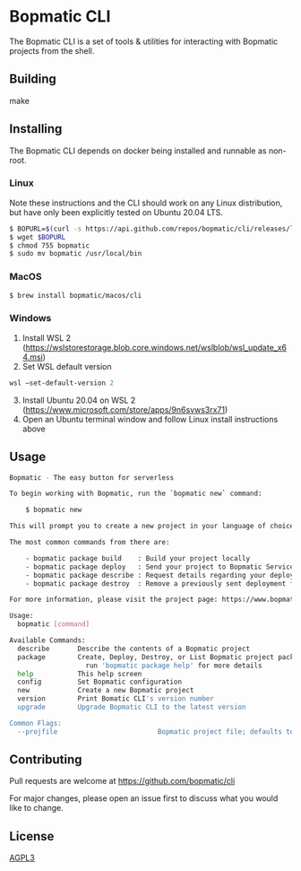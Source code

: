 # Bopmatic CLI

The Bopmatic CLI is a set of tools & utilities for interacting with
Bopmatic projects from the shell. 

## Building

make

## Installing

The Bopmatic CLI depends on docker being installed and runnable as non-root. 

### Linux

Note these instructions and the CLI should work on any Linux
distribution, but have only been explicitly tested on Ubuntu 20.04
LTS.

```bash
$ BOPURL=$(curl -s https://api.github.com/repos/bopmatic/cli/releases/latest | grep browser_download_url | cut -f2,3 -d: | tr -d \")
$ wget $BOPURL
$ chmod 755 bopmatic
$ sudo mv bopmatic /usr/local/bin
```

### MacOS

```bash
$ brew install bopmatic/macos/cli
```

### Windows

1. Install WSL 2 (https://wslstorestorage.blob.core.windows.net/wslblob/wsl_update_x64.msi)
2. Set WSL default version
```powershell
wsl –set-default-version 2
```
3. Install Ubuntu 20.04 on WSL 2 (https://www.microsoft.com/store/apps/9n6svws3rx71)
3. Open an Ubuntu terminal window and follow Linux install instructions above


## Usage

```bash
Bopmatic - The easy button for serverless

To begin working with Bopmatic, run the `bopmatic new` command:

    $ bopmatic new

This will prompt you to create a new project in your language of choice.

The most common commands from there are:

    - bopmatic package build    : Build your project locally
    - bopmatic package deploy   : Send your project to Bopmatic ServiceRunner for deployment
    - bopmatic package describe : Request details regarding your deployed package
    - bopmatic package destroy  : Remove a previously sent deployment from Bopmatic ServiceRunner

For more information, please visit the project page: https://www.bopmatic.com/docs/

Usage:
  bopmatic [command]

Available Commands:
  describe       Describe the contents of a Bopmatic project
  package        Create, Deploy, Destroy, or List Bopmatic project packages
                   run 'bopmatic package help' for more details
  help           This help screen
  config         Set Bopmatic configuration
  new            Create a new Bopmatic project
  version        Print Bomatic CLI's version number
  upgrade        Upgrade Bopmatic CLI to the latest version

Common Flags:
  --projfile                         Bopmatic project file; defaults to Bopmatic.yaml
```

## Contributing
Pull requests are welcome at https://github.com/bopmatic/cli

For major changes, please open an issue first to discuss what you
would like to change.

## License
[AGPL3](https://www.gnu.org/licenses/agpl-3.0.en.html)
